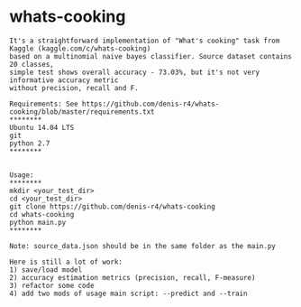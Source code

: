 # whats-cooking
    It's a straightforward implementation of "What's cooking" task from Kaggle (kaggle.com/c/whats-cooking)
    based on a multinomial naive bayes classifier. Source dataset contains 20 classes,
    simple test shows overall accuracy - 73.03%, but it's not very informative accuracy metric
    without precision, recall and F.
    
    Requirements: See https://github.com/denis-r4/whats-cooking/blob/master/requirements.txt
    ********
    Ubuntu 14.04 LTS
	git
	python 2.7
    ********
    
    
    Usage:
    ********
    mkdir <your_test_dir>
    cd <your_test_dir>
    git clone https://github.com/denis-r4/whats-cooking
    cd whats-cooking
    python main.py
    ********
    
    Note: source_data.json should be in the same folder as the main.py

    Here is still a lot of work:
    1) save/load model
    2) accuracy estimation metrics (precision, recall, F-measure)
    3) refactor some code
    4) add two mods of usage main script: --predict and --train
